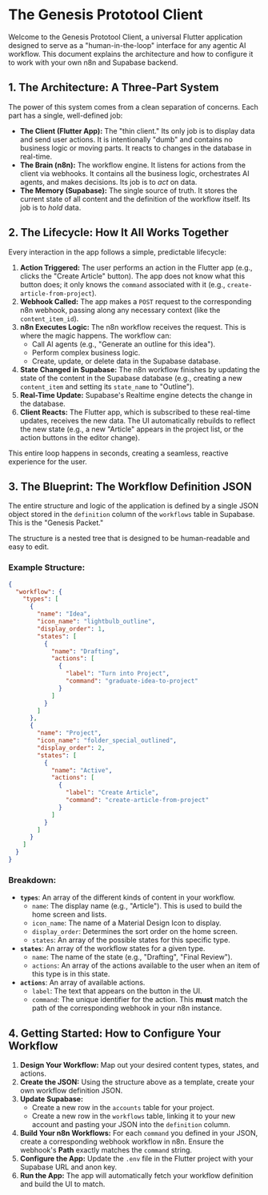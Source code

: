 # The Genesis Prototool Client

Welcome to the Genesis Prototool Client, a universal Flutter application designed to serve as a "human-in-the-loop" interface for any agentic AI workflow. This document explains the architecture and how to configure it to work with your own n8n and Supabase backend.

## 1. The Architecture: A Three-Part System

The power of this system comes from a clean separation of concerns. Each part has a single, well-defined job:

* **The Client (Flutter App):** The "thin client." Its only job is to display data and send user actions. It is intentionally "dumb" and contains no business logic or moving parts. It reacts to changes in the database in real-time.
* **The Brain (n8n):** The workflow engine. It listens for actions from the client via webhooks. It contains all the business logic, orchestrates AI agents, and makes decisions. Its job is to *act* on data.
* **The Memory (Supabase):** The single source of truth. It stores the current state of all content and the definition of the workflow itself. Its job is to *hold* data.

## 2. The Lifecycle: How It All Works Together

Every interaction in the app follows a simple, predictable lifecycle:

<!-- Placeholder for a diagram -->

1.  **Action Triggered:** The user performs an action in the Flutter app (e.g., clicks the "Create Article" button). The app does not know what this button does; it only knows the `command` associated with it (e.g., `create-article-from-project`).
2.  **Webhook Called:** The app makes a `POST` request to the corresponding n8n webhook, passing along any necessary context (like the `content_item_id`).
3.  **n8n Executes Logic:** The n8n workflow receives the request. This is where the magic happens. The workflow can:
    * Call AI agents (e.g., "Generate an outline for this idea").
    * Perform complex business logic.
    * Create, update, or delete data in the Supabase database.
4.  **State Changed in Supabase:** The n8n workflow finishes by updating the state of the content in the Supabase database (e.g., creating a new `content_item` and setting its `state_name` to "Outline").
5.  **Real-Time Update:** Supabase's Realtime engine detects the change in the database.
6.  **Client Reacts:** The Flutter app, which is subscribed to these real-time updates, receives the new data. The UI automatically rebuilds to reflect the new state (e.g., a new "Article" appears in the project list, or the action buttons in the editor change).

This entire loop happens in seconds, creating a seamless, reactive experience for the user.

## 3. The Blueprint: The Workflow Definition JSON

The entire structure and logic of the application is defined by a single JSON object stored in the `definition` column of the `workflows` table in Supabase. This is the "Genesis Packet."

The structure is a nested tree that is designed to be human-readable and easy to edit.

### Example Structure:

```json
{
  "workflow": {
    "types": [
      {
        "name": "Idea",
        "icon_name": "lightbulb_outline",
        "display_order": 1,
        "states": [
          {
            "name": "Drafting",
            "actions": [
              {
                "label": "Turn into Project",
                "command": "graduate-idea-to-project"
              }
            ]
          }
        ]
      },
      {
        "name": "Project",
        "icon_name": "folder_special_outlined",
        "display_order": 2,
        "states": [
          {
            "name": "Active",
            "actions": [
              {
                "label": "Create Article",
                "command": "create-article-from-project"
              }
            ]
          }
        ]
      }
    ]
  }
}
```

### Breakdown:

* **`types`**: An array of the different kinds of content in your workflow.
    * `name`: The display name (e.g., "Article"). This is used to build the home screen and lists.
    * `icon_name`: The name of a Material Design Icon to display.
    * `display_order`: Determines the sort order on the home screen.
    * `states`: An array of the possible states for this specific type.
* **`states`**: An array of the workflow states for a given type.
    * `name`: The name of the state (e.g., "Drafting", "Final Review").
    * `actions`: An array of the actions available to the user when an item of this type is in this state.
* **`actions`**: An array of available actions.
    * `label`: The text that appears on the button in the UI.
    * `command`: The unique identifier for the action. This **must** match the path of the corresponding webhook in your n8n instance.

## 4. Getting Started: How to Configure Your Workflow

1.  **Design Your Workflow:** Map out your desired content types, states, and actions.
2.  **Create the JSON:** Using the structure above as a template, create your own workflow definition JSON.
3.  **Update Supabase:**
    * Create a new row in the `accounts` table for your project.
    * Create a new row in the `workflows` table, linking it to your new account and pasting your JSON into the `definition` column.
4.  **Build Your n8n Workflows:** For each `command` you defined in your JSON, create a corresponding webhook workflow in n8n. Ensure the webhook's **Path** exactly matches the `command` string.
5.  **Configure the App:** Update the `.env` file in the Flutter project with your Supabase URL and anon key.
6.  **Run the App:** The app will automatically fetch your workflow definition and build the UI to match.

